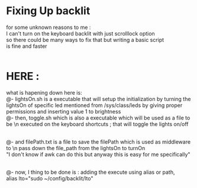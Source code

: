 # Fixing Up backlit

for some unknown reasons to me : <br/>
    I can't turn on the keyboard backlit with just scrolllock option <br/>
    so there could be many ways to fix that but writing a basic script <br/>
    is fine and faster <br/><br/>

# HERE :

what is hapening down here is: <br/>
 @- lightsOn.sh is a executable that will setup the initialization by turning the <br/> 
    lightsOn of specific led mentioned from /sys/class/leds by giving proper <br/>
    permissions and inserting value 1 to brightness <br/>
 @- then, toggle.sh which is also a executable which will be used as a file to be \n
    executed on the keyboard shortcuts ; that will toggle the lights on/off <br/><br/>
 
 @- and filePath.txt is a file to save the filePath which is used as middleware to \n
    pass down the file_path from the lightsOn to turnOn <br/>
    "I don't know if awk can do this but anyway this is easy for me specifically" <br/><br/>
 
 @- now, I thing to be done is : adding the execute using alias or path, <br/>
    alias lto="sudo ~/config/backlit/lto"

